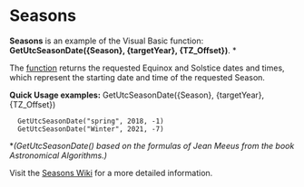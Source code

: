 # Seasons
**Seasons** is an example of the Visual Basic function: **GetUtcSeasonDate({Season}, {targetYear}, {TZ_Offset})**. *

The [function](https://github.com/MikishVaughn/Seasons/blob/master/Seasons/Seasons.vb) returns the requested Equinox and Solstice dates and times, which represent the starting date and time of the requested Season.  


**Quick Usage examples:** GetUtcSeasonDate({Season}, {targetYear}, {TZ_Offset})
  
      GetUtcSeasonDate("spring", 2018, -1)
      GetUtcSeasonDate("Winter", 2021, -7)


*_(GetUtcSeasonDate() based on the formulas of Jean Meeus from the book Astronomical Algorithms.)_

Visit the [Seasons Wiki](https://github.com/MikishVaughn/Seasons/wiki) for a more detailed information.
